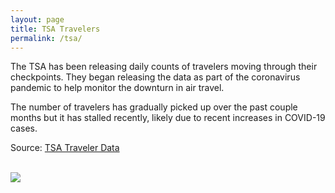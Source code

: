 ```yaml
---
layout: page
title: TSA Travelers
permalink: /tsa/
---
```


The TSA has been releasing daily counts of travelers moving through their checkpoints. They began releasing the data as part of the coronavirus pandemic to help monitor the downturn in air travel.

The number of travelers has gradually picked up over the past couple months but it has stalled recently, likely due to recent increases in COVID-19 cases.

Source: [TSA Traveler Data](https://www.tsa.gov/coronavirus/passenger-throughput)

<br>

<div class='tableauPlaceholder' id='viz1595429339434' style='position: relative'><noscript><a href='#'><img alt=' ' src='https:&#47;&#47;public.tableau.com&#47;static&#47;images&#47;ts&#47;tsa_15931851223980&#47;TSATravelers&#47;1_rss.png' style='border: none' /></a></noscript><object class='tableauViz'  style='display:none;'><param name='host_url' value='https%3A%2F%2Fpublic.tableau.com%2F' /> <param name='embed_code_version' value='3' /> <param name='site_root' value='' /><param name='name' value='tsa_15931851223980&#47;TSATravelers' /><param name='tabs' value='yes' /><param name='toolbar' value='yes' /><param name='static_image' value='https:&#47;&#47;public.tableau.com&#47;static&#47;images&#47;ts&#47;tsa_15931851223980&#47;TSATravelers&#47;1.png' /> <param name='animate_transition' value='yes' /><param name='display_static_image' value='yes' /><param name='display_spinner' value='yes' /><param name='display_overlay' value='yes' /><param name='display_count' value='yes' /><param name='language' value='en' /><param name='filter' value='publish=yes' /></object></div> <script type='text/javascript'> var divElement = document.getElementById('viz1595429339434'); var vizElement = divElement.getElementsByTagName('object')[0]; if ( divElement.offsetWidth > 800 ) { vizElement.style.width='1024px';vizElement.style.height='850px';} else if ( divElement.offsetWidth > 500 ) { vizElement.style.width='1024px';vizElement.style.height='850px';} else { vizElement.style.width='100%';vizElement.style.height='750px';} var scriptElement = document.createElement('script'); scriptElement.src = 'https://public.tableau.com/javascripts/api/viz_v1.js'; vizElement.parentNode.insertBefore(scriptElement, vizElement); </script>